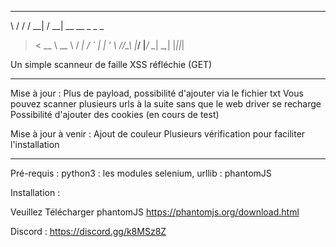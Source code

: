  __  __  ___   ___                    
 \ \/ / / __| / __|  __   __ _   _ _  
  >  <  \__ \ \__ \ / _| / _` | | ' \ 
 /_/\_\ |___/ |___/ \__| \__,_| |_||_|


Un simple scanneur de faille XSS réfléchie (GET)
__________________________________________________________________________________
Mise à jour :
Plus de payload, possibilité d'ajouter via le fichier txt 
Vous pouvez scanner plusieurs urls à la suite sans que le web driver se recharge
Possibilité d'ajouter des cookies (en cours de test)

Mise à jour à venir :
Ajout de couleur
Plusieurs vérification pour faciliter l'installation
__________________________________________________________________________________

Pré-requis : python3
           : les modules selenium, urllib
           : phantomJS


Installation :

Veuillez Télécharger phantomJS https://phantomjs.org/download.html

Discord : https://discord.gg/k8MSz8Z

